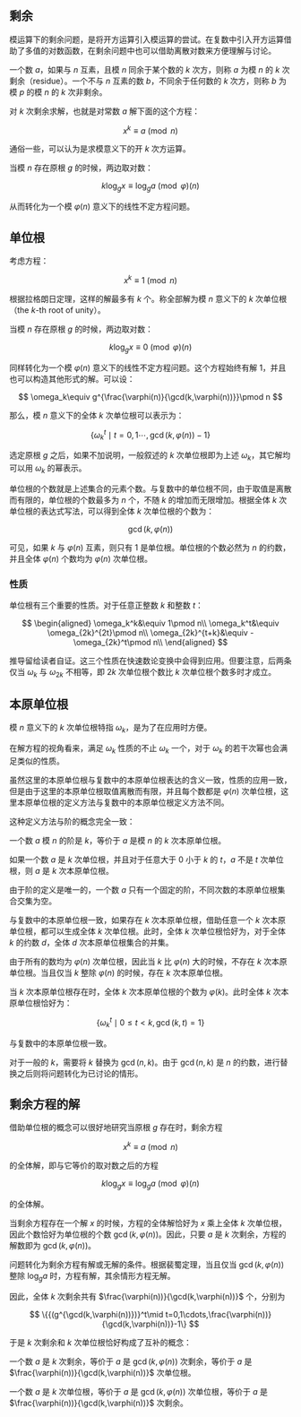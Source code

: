 ## 剩余

模运算下的剩余问题，是将开方运算引入模运算的尝试。在复数中引入开方运算借助了多值的对数函数，在剩余问题中也可以借助离散对数来方便理解与讨论。

一个数 $a$，如果与 $n$ 互素，且模 $n$ 同余于某个数的 $k$ 次方，则称 $a$ 为模 $n$ 的 $k$ 次剩余（residue）。一个不与 $n$ 互素的数 $b$，不同余于任何数的 $k$ 次方，则称 $b$ 为模 $p$ 的模 $n$ 的 $k$ 次非剩余。

对 $k$ 次剩余求解，也就是对常数 $a$ 解下面的这个方程：

$$
x^k\equiv a\pmod n
$$

通俗一些，可以认为是求模意义下的开 $k$ 次方运算。

当模 $n$ 存在原根 $g$ 的时候，两边取对数：

$$
k\log_g x\equiv\log_g a\pmod\varphi(n)
$$

从而转化为一个模 $\varphi(n)$ 意义下的线性不定方程问题。

## 单位根

考虑方程：

$$
x^k\equiv 1\pmod n
$$

根据拉格朗日定理，这样的解最多有 $k$ 个。称全部解为模 $n$ 意义下的 $k$ 次单位根（the $k$-th root of unity）。

当模 $n$ 存在原根 $g$ 的时候，两边取对数：

$$
k\log_g x\equiv 0\pmod\varphi(n)
$$

同样转化为一个模 $\varphi(n)$ 意义下的线性不定方程问题。这个方程始终有解 $1$，并且也可以构造其他形式的解。可以设：

$$
\omega_k\equiv g^{\frac{\varphi(n)}{\gcd(k,\varphi(n))}}\pmod n
$$

那么，模 $n$ 意义下的全体 $k$ 次单位根可以表示为：

$$
\{\omega_k^t\mid t=0,1\cdots,\gcd(k,\varphi(n))-1\}
$$

选定原根 $g$ 之后，如果不加说明，一般叙述的 $k$ 次单位根即为上述 $\omega_k$，其它解均可以用 $\omega_k$ 的幂表示。

单位根的个数就是上述集合的元素个数。与复数中的单位根不同，由于取值是离散而有限的，单位根的个数最多为 $n$ 个，不随 $k$ 的增加而无限增加。根据全体 $k$ 次单位根的表达式写法，可以得到全体 $k$ 次单位根的个数为：

$$
\gcd(k,\varphi(n))
$$

可见，如果 $k$ 与 $\varphi(n)$ 互素，则只有 $1$ 是单位根。单位根的个数必然为 $n$ 的约数，并且全体 $\varphi(n)$ 个数均为 $\varphi(n)$ 次单位根。

### 性质

单位根有三个重要的性质。对于任意正整数 $k$ 和整数 $t$：

$$
\begin{aligned}
\omega_k^k&\equiv 1\pmod n\\
\omega_k^t&\equiv \omega_{2k}^{2t}\pmod n\\
\omega_{2k}^{t+k}&\equiv -\omega_{2k}^t\pmod n\\
\end{aligned}
$$

推导留给读者自证。这三个性质在快速数论变换中会得到应用。但要注意，后两条仅当 $\omega_k$ 与 $\omega_{2k}$ 不相等，即 $2k$ 次单位根个数比 $k$ 次单位根个数多时才成立。

## 本原单位根

模 $n$ 意义下的 $k$ 次单位根特指 $\omega_k$，是为了在应用时方便。

在解方程的视角看来，满足 $\omega_k$ 性质的不止 $\omega_k$ 一个，对于 $\omega_k$ 的若干次幂也会满足类似的性质。

虽然这里的本原单位根与复数中的本原单位根表达的含义一致，性质的应用一致，但是由于这里的本原单位根取值离散而有限，并且每个数都是 $\varphi(n)$ 次单位根，这里本原单位根的定义方法与复数中的本原单位根定义方法不同。

这种定义方法与阶的概念完全一致：

一个数 $a$ 模 $n$ 的阶是 $k$，等价于 $a$ 是模 $n$ 的 $k$ 次本原单位根。

如果一个数 $a$ 是 $k$ 次单位根，并且对于任意大于 $0$ 小于 $k$ 的 $t$，$a$ 不是 $t$ 次单位根，则 $a$ 是 $k$ 次本原单位根。

由于阶的定义是唯一的，一个数 $a$ 只有一个固定的阶，不同次数的本原单位根集合交集为空。

与复数中的本原单位根一致，如果存在 $k$ 次本原单位根，借助任意一个 $k$ 次本原单位根，都可以生成全体 $k$ 次单位根。此时，全体 $k$ 次单位根恰好为，对于全体 $k$ 的约数 $d$，全体 $d$ 次本原单位根集合的并集。

由于所有的数均为 $\varphi(n)$ 次单位根，因此当 $k$ 比 $\varphi(n)$ 大的时候，不存在 $k$ 次本原单位根。当且仅当 $k$ 整除 $\varphi(n)$ 的时候，存在 $k$ 次本原单位根。

当 $k$ 次本原单位根存在时，全体 $k$ 次本原单位根的个数为 $\varphi(k)$。此时全体 $k$ 次本原单位根恰好为：

$$
 \{\omega_k^t\mid 0\le t<k, \gcd(k,t)=1\}
$$

与复数中的本原单位根一致。

对于一般的 $k$，需要将 $k$ 替换为 $\gcd(n,k)$。由于 $\gcd(n,k)$ 是 $n$ 的约数，进行替换之后则将问题转化为已讨论的情形。

## 剩余方程的解

借助单位根的概念可以很好地研究当原根 $g$ 存在时，剩余方程

$$
x^k\equiv a\pmod n
$$

的全体解，即与它等价的取对数之后的方程

$$
k\log_g x\equiv\log_g a\pmod\varphi(n)
$$

的全体解。

当剩余方程存在一个解 $x$ 的时候，方程的全体解恰好为 $x$ 乘上全体 $k$ 次单位根，因此个数恰好为单位根的个数 $\gcd(k,\varphi(n))$。因此，只要 $a$ 是 $k$ 次剩余，方程的解数即为 $\gcd(k,\varphi(n))$。

问题转化为剩余方程有解或无解的条件。根据裴蜀定理，当且仅当 $\gcd(k,\varphi(n))$ 整除 $\log_g a$ 时，方程有解，其余情形方程无解。

因此，全体 $k$ 次剩余共有 $\frac{\varphi(n))}{\gcd(k,\varphi(n))}$ 个，分别为

$$
\{{(g^{\gcd(k,\varphi(n))})}^t\mid t=0,1\cdots,\frac{\varphi(n))}{\gcd(k,\varphi(n))}-1\}
$$

于是 $k$ 次剩余和 $k$ 次单位根恰好构成了互补的概念：

一个数 $a$ 是 $k$ 次剩余，等价于 $a$ 是 $\gcd(k,\varphi(n))$ 次剩余，等价于 $a$ 是 $\frac{\varphi(n))}{\gcd(k,\varphi(n))}$ 次单位根。

一个数 $a$ 是 $k$ 次单位根，等价于 $a$ 是 $\gcd(k,\varphi(n))$ 次单位根，等价于 $a$ 是 $\frac{\varphi(n))}{\gcd(k,\varphi(n))}$ 次剩余。
